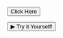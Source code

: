 
 <button onclick="window.location.href='https://bing.com';">Click Here</button>

 <form action="https://pyshine.com/sww/fun/simpl.html" method="get" target="_blank"><button type="submit"> ▶ Try it Yourself!</button></form>
